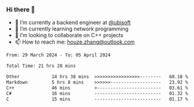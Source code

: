 ### Hi there 👋
- 🔭 I’m currently a backend engineer at [@ubisoft](https://github.com/ubisoft)
- 🌱 I’m currently learning network programming
- 👯 I’m looking to collaborate on C++ projects
- 📫 How to reach me: houze.zhang@outlook.com

<!--START_SECTION:waka-->

```txt
From: 29 March 2024 - To: 05 April 2024

Total Time: 21 hrs 28 mins

Other            14 hrs 38 mins  >>>>>>>>>>>>>>>>>--------   68.18 %
Markdown         5 hrs 8 mins    >>>>>>-------------------   23.92 %
C++              46 mins         >------------------------   03.61 %
C#               16 mins         -------------------------   01.32 %
C                15 mins         -------------------------   01.17 %
```

<!--END_SECTION:waka-->
